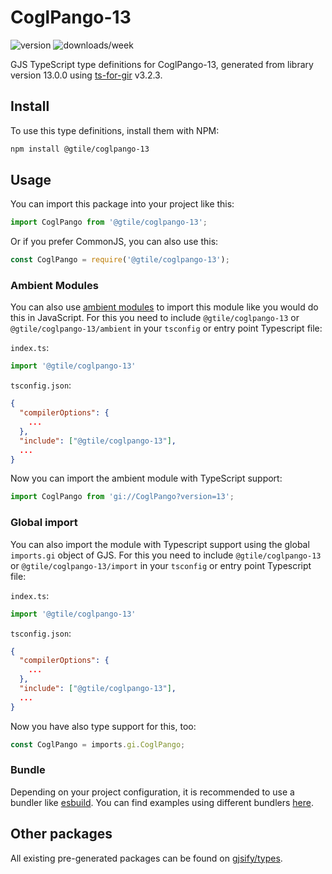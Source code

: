 
# CoglPango-13

![version](https://img.shields.io/npm/v/@gtile/coglpango-13)
![downloads/week](https://img.shields.io/npm/dw/@gtile/coglpango-13)


GJS TypeScript type definitions for CoglPango-13, generated from library version 13.0.0 using [ts-for-gir](https://github.com/gjsify/ts-for-gir) v3.2.3.


## Install

To use this type definitions, install them with NPM:
```bash
npm install @gtile/coglpango-13
```

## Usage

You can import this package into your project like this:
```ts
import CoglPango from '@gtile/coglpango-13';
```

Or if you prefer CommonJS, you can also use this:
```ts
const CoglPango = require('@gtile/coglpango-13');
```

### Ambient Modules

You can also use [ambient modules](https://github.com/gjsify/ts-for-gir/tree/main/packages/cli#ambient-modules) to import this module like you would do this in JavaScript.
For this you need to include `@gtile/coglpango-13` or `@gtile/coglpango-13/ambient` in your `tsconfig` or entry point Typescript file:

`index.ts`:
```ts
import '@gtile/coglpango-13'
```

`tsconfig.json`:
```json
{
  "compilerOptions": {
    ...
  },
  "include": ["@gtile/coglpango-13"],
  ...
}
```

Now you can import the ambient module with TypeScript support: 

```ts
import CoglPango from 'gi://CoglPango?version=13';
```

### Global import

You can also import the module with Typescript support using the global `imports.gi` object of GJS.
For this you need to include `@gtile/coglpango-13` or `@gtile/coglpango-13/import` in your `tsconfig` or entry point Typescript file:

`index.ts`:
```ts
import '@gtile/coglpango-13'
```

`tsconfig.json`:
```json
{
  "compilerOptions": {
    ...
  },
  "include": ["@gtile/coglpango-13"],
  ...
}
```

Now you have also type support for this, too:

```ts
const CoglPango = imports.gi.CoglPango;
```

### Bundle

Depending on your project configuration, it is recommended to use a bundler like [esbuild](https://esbuild.github.io/). You can find examples using different bundlers [here](https://github.com/gjsify/ts-for-gir/tree/main/examples).

## Other packages

All existing pre-generated packages can be found on [gjsify/types](https://github.com/gjsify/types).

